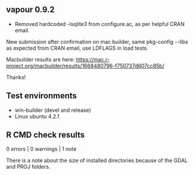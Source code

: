 ## vapour 0.9.2

* Removed hardcoded -lsqlite3 from configure.ac, as per helpful CRAN email. 

New submission after confirmation on mac builder,  same pkg-config --libs as expected from CRAN email, use LDFLAGS in load tests. 

Macbuilder results are here: https://mac.r-project.org/macbuilder/results/1668480796-f750737d607cc85b/

Thanks! 


## Test environments

* win-builder (devel and release)
* Linux ubuntu 4.2.1

## R CMD check results

0 errors | 0 warnings | 1 note

There is a note about the size of installed directories  because 
 of the GDAL and PROJ folders. 


